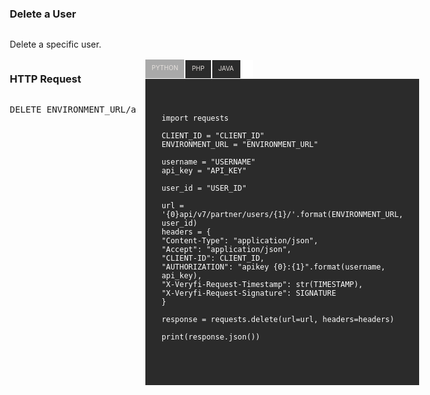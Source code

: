 ### Delete a User

<style>
      * {
      box-sizing: border-box;
    }
    .wrapper {
      max-width: fit-content;
      width: 100%;

    }
    .tabs {
      position: relative;
      margin: 3rem 0;
      background: #ffffff;
      height: 14.75rem;
    }
    .tabs::before,
    .tabs::after {
      content: "";
      display: table;
    }
    .tabs::after {
      clear: both;
    }
    .tab {
      float: left;
    }
    .tab-switch {
      display: none;
    }
    .tab-label {
      font-size: 10px;
      position: relative;
      display: block;
      line-height: 2.75em;
      height: 3em;
      padding: 0 1em;
      background: #2b2b2b;
      border-right: 0.125rem solid #ffffff;
      border-bottom: 0.1rem solid #ffffff;
      color: #e3deda;
      cursor: pointer;
      top: 0;
      transition: all 0.25s;
    }
    .tab-label:hover {
      top: -0.25rem;
      transition: top 0.25s;
    }
    .tab-content {
      height: fit-content;
      position: absolute;
      z-index: 1;
      left: 0;
      padding: 1.618rem;
      background: #2b2b2b;
      color: #ffffff;
      border-bottom: 0.25rem solid #ffffff;
      opacity: 0;
      transition: all 0.35s;
    }
    .tab-switch:checked + .tab-label {
      background: darkgrey;
      color: #e6e1dd;
      border-bottom: 0;
      border-right: 0.125rem solid #fff;
      
      transition: all 0.35s;
      z-index: 1;
      top: -0.0625rem;
    }
    .tab-switch:checked + label + .tab-content {
      z-index: 2;
      opacity: 1;
      transition: all 0.35s;
    }
</style>

<div class="row" style="display: flex; flex-direction: row">
    <div class="col" style="display: flex; flex-direction: column; width: 50%; margin-right: 15px">
        <p>Delete a specific user.</p>
        <h3>HTTP Request</h3>
        <pre>
DELETE ENVIRONMENT_URL/api/v7/partner/users/USER_ID/
        </pre>
    </div>
    <div class="col" style="display: flex; flex-direction: column; width: 50%; margin-right: 15px">
        <div class="wrapper">
            <div class="tabs">
                <div class="tab">
                    <input type="radio" name="css-tabs" id="tab-1" checked class="tab-switch">
                    <label for="tab-1" class="tab-label">PYTHON</label>
                    <div class="tab-content"> 
                        <pre>
                            <code>
import requests
&nbsp;
CLIENT_ID = "CLIENT_ID"
ENVIRONMENT_URL = "ENVIRONMENT_URL"
&nbsp;
username = "USERNAME"
api_key = "API_KEY"
&nbsp;
user_id = "USER_ID"
&nbsp;
url = '{0}api/v7/partner/users/{1}/'.format(ENVIRONMENT_URL, user_id)
headers = {
"Content-Type": "application/json",
"Accept": "application/json",
"CLIENT-ID": CLIENT_ID,
"AUTHORIZATION": "apikey {0}:{1}".format(username, api_key),
"X-Veryfi-Request-Timestamp": str(TIMESTAMP),
"X-Veryfi-Request-Signature": SIGNATURE
}
&nbsp;
response = requests.delete(url=url, headers=headers)
&nbsp;
print(response.json())
                            </code>
                        </pre>
                    </div>
                </div>
                <div class="tab">
                    <input type="radio" name="css-tabs" id="tab-2" class="tab-switch">
                    <label for="tab-2" class="tab-label">PHP</label>
                    <div class="tab-content">
                        <pre>
                            <code>
&lt;?php
    $CLIENT_ID = "CLIENT_ID";
    $ENVIRONMENT_URL = "ENVIRONMENT_URL";
&nbsp;
    $username = "USERNAME";
    $api_key = "API_KEY";
&nbsp;
    $user_id = "USER_ID";
&nbsp;
    $url = "{$ENVIRONMENT_URL}api/v7/partner/users/$user_id/";
    $headers = array(
        'Content-Type: application/json',
        'Accept: application/json',
        "AUTHORIZATION: apikey $username:$api_key",
        "CLIENT-ID: $CLIENT_ID",
        "X-Veryfi-Request-Timestamp: TIMESTAMP",
        "X-Veryfi-Request-Signature: SIGNATURE"
    );
&nbsp;
    $ch = curl_init($url);
    curl_setopt($ch, CURLOPT_HEADER, false);
    curl_setopt($ch, CURLOPT_RETURNTRANSFER, true);
    curl_setopt($ch, CURLOPT_HTTPHEADER, $headers);
    curl_setopt($ch, CURLOPT_CUSTOMREQUEST, "DELETE");
    $json_response = curl_exec($ch);
    $status = curl_getinfo($ch, CURLINFO_HTTP_CODE);
    curl_close($ch);
&nbsp;
    print("json_response = " . $json_response);
?&gt;
                            </code>
                        </pre>
                    </div>
                </div>
                <div class="tab">
                    <input type="radio" name="css-tabs" id="tab-3" class="tab-switch">
                    <label for="tab-3" class="tab-label">JAVA</label>
                    <div class="tab-content">
                        <pre>
                            <code>
import org.json.JSONObject;
import org.springframework.http.*;
import org.springframework.web.bind.annotation.RequestMapping;
import org.springframework.web.bind.annotation.RestController;
import org.springframework.web.client.RestTemplate;
&nbsp;
public String deleteSingleUser() {
    String clientId = "CLIENT_ID";
    String clientSecret = "CLIENT_SECRET";
    String apiKey = "apikey USERNAME:API_KEY";
    String URL = ENVIRONMENT_URL + "api/v7/partner/users/USER_ID/";
&nbsp;
    HttpHeaders headers = new HttpHeaders();
    headers.setContentType(MediaType.APPLICATION_JSON);
    headers.add("CLIENT-ID", clientId);
    headers.add("AUTHORIZATION", apiKey);
    headers.add("X-Veryfi-Request-Timestamp", String.valueOf(TIMESTAMP));
    headers.add("X-Veryfi-Request-Signature", SIGNATURE);
&nbsp;
    RestTemplate restTemplate = new RestTemplate();
    HttpEntity&lt;String&gt; entity = new HttpEntity<>(null, headers);
    ResponseEntity&lt;String&gt; response = restTemplate.exchange(URL, HttpMethod.DELETE, entity, String.class);
    return response.getStatusCode().toString();
}
                            </code>
                        </pre>
                    </div>
                </div>
                <div class="tab">
                    <input type="radio" name="css-tabs" id="tab-4" class="tab-switch">
                    <label for="tab-4" class="tab-label">CURL</label>
                    <div class="tab-content">
                        <pre>
                            <code>
curl    -H "Content-Type: application/json" \
        -H "Accept: application/json" \
        -H "CLIENT-ID: CLIENT_ID" \
        -H "AUTHORIZATION: apikey USERNAME:API_KEY" \
        -H "X-Veryfi-Request-Timestamp: TIMESTAMP" \
        -H "X-Veryfi-Request-Signature: SIGNATURE" \
        -X DELETE ENVIRONMENT_URL/api/v7/partner/users/USER_ID/
                            </code>
                        </pre>
                    </div>
                </div>
              <div class="tab" style="float: right; margin-left: 50px">
                    <input type="radio" name="css-tabs" id="tab-5" class="tab-switch">
                    <label for="tab-5" class="tab-label">RESPONSE</label>
                    <div class="tab-content">
                        <pre>
                            <code>
{
    "status": "ok"
}
                            </code>
                        </pre>
                    </div>
                </div>
            </div>
        </div>
    </div>
</div>


